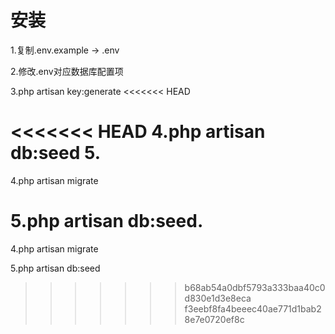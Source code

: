 # 安装
1.复制.env.example -> .env

2.修改.env对应数据库配置项

3.php artisan key:generate
<<<<<<< HEAD

<<<<<<< HEAD
4.php artisan db:seed
5.
=======
4.php artisan migrate

5.php artisan db:seed.
=======

4.php artisan migrate

5.php artisan db:seed


>>>>>>> b68ab54a0dbf5793a333baa40c0d830e1d3e8eca
>>>>>>> f3eebf8fa4beeec40ae771d1bab28e7e0720ef8c
